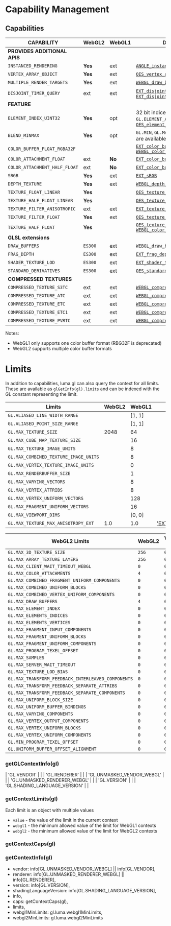 # Capability Management

## Capabilities

| CAPABILITY                   | WebGL2  | WebGL1 | Description |
| ---                          | ---     | ---    | ---         |
| **PROVIDES ADDITIONAL APIS** |         |        | |
| `INSTANCED_RENDERING`        | **Yes** | ext    | [`ANGLE_instanced_arrays`]() |
| `VERTEX_ARRAY_OBJECT`        | **Yes** | ext    | [`OES_vertex_array_object`]() |
| `MULTIPLE_RENDER_TARGETS`    | **Yes** | ext    | [`WEBGL_draw_buffers`]() |
| `DISJOINT_TIMER_QUERY`       | ext     | ext    | [`EXT_disjoint_timer_query_webgl2`](), [`EXT_disjoint_timer_query`]() |
| **FEATURE**                  |         |        | |
| `ELEMENT_INDEX_UINT32`       | **Yes** | opt    | 32 bit indices available for `GL.ELEMENT_ARRAY_BUFFER`s [`OES_element_index_uint`]() |
| `BLEND_MINMAX`               | **Yes** | opt    | `GL.MIN`, `GL.MAX` blending modes are available: [`EXT_blend_minmax`]() |
| `COLOR_BUFFER_FLOAT_RGBA32F` |         |        | [`EXT_color_buffer_float`]() [`WEBGL_color_buffer_float`]() |
| `COLOR_ATTACHMENT_FLOAT`     | ext     | **No** | [`EXT_color_buffer_float`]() |
| `COLOR_ATTACHMENT_HALF_FLOAT`| ext     | **No** | [`EXT_color_buffer_half_float`]() |
| `SRGB`                       | **Yes** | ext    | [`EXT_sRGB`]() |
| `DEPTH_TEXTURE`              | **Yes** | ext    | [`WEBGL_depth_texture`]() |
| `TEXTURE_FLOAT_LINEAR`       | **Yes** |        | [`OES_texture_half_float_linear`]() |
| `TEXTURE_HALF_FLOAT_LINEAR`  | **Yes** |        | [`OES_texture_half_float_linear`]() |
| `TEXTURE_FILTER_ANISOTROPIC` | ext     | ext    | [`EXT_texture_filter_anisotropic`]() |
| `TEXTURE_FILTER_FLOAT`       | **Yes** | ext    | [`OES_texture_float`]() |
| `TEXTURE_HALF_FLOAT`         | **Yes** |        | [`OES_texture_half_float`]() [`WEBGL_color_buffer_float`]() |
| **GLSL extensions**          |         |        | |
| `DRAW_BUFFERS`               | `ES300` | ext    | [`WEBGL_draw_buffers`]() |
| `FRAG_DEPTH`                 | `ES300` | ext    | [`EXT_frag_depth`]() |
| `SHADER_TEXTURE_LOD`         | `ES300` | ext    | [`EXT_shader_texture_lod`]() |
| `STANDARD_DERIVATIVES`       | `ES300` | ext    | [`OES_standard_derivatives`]() |
| **COMPRESSED TEXTURES**      |         |        | |
| `COMPRESSED_TEXTURE_S3TC`    | ext     | ext    | [`WEBGL_compressed_texture_s3tc`]() |
| `COMPRESSED_TEXTURE_ATC`     | ext     | ext    | [`WEBGL_compressed_texture_atc`]() |
| `COMPRESSED_TEXTURE_ETC`     | ext     | ext    | [`WEBGL_compressed_texture_etc`]() |
| `COMPRESSED_TEXTURE_ETC1`    | ext     | ext    | [`WEBGL_compressed_texture_etc1`]() |
| `COMPRESSED_TEXTURE_PVRTC`   | ext     | ext    | [`WEBGL_compressed_texture_pvrtc`]() |

Notes:
* WebGL1 only supports one color buffer format (RBG32F is deprecated)
* WebGL2 supports multiple color buffer formats


# Limits

In addition to capabilities, luma.gl can also query the context for all limits.
These are available as `glGetInfo(gl).limits` and can be indexed with the
GL constant representing the limit.

 | Limits                               | WebGL2 | WebGL1 | Description |
 | ---                                  | ---    | ---    | --- |
 | `GL.ALIASED_LINE_WIDTH_RANGE`        |        | [1, 1] | |
 | `GL.ALIASED_POINT_SIZE_RANGE`        |        | [1, 1] | |
 | `GL.MAX_TEXTURE_SIZE`                | 2048   | 64     | |
 | `GL.MAX_CUBE_MAP_TEXTURE_SIZE`       |        | 16     | |
 | `GL.MAX_TEXTURE_IMAGE_UNITS`         |        | 8      | |
 | `GL.MAX_COMBINED_TEXTURE_IMAGE_UNITS`|        | 8      | |
 | `GL.MAX_VERTEX_TEXTURE_IMAGE_UNITS`  |        | 0      | |
 | `GL.MAX_RENDERBUFFER_SIZE`           |        | 1      | |
 | `GL.MAX_VARYING_VECTORS`             |        | 8      | |
 | `GL.MAX_VERTEX_ATTRIBS`              |        | 8      | |
 | `GL.MAX_VERTEX_UNIFORM_VECTORS`      |        | 128    | |
 | `GL.MAX_FRAGMENT_UNIFORM_VECTORS`    |        | 16     | |
 | `GL.MAX_VIEWPORT_DIMS`               |        | [0, 0] | |
 | `GL.MAX_TEXTURE_MAX_ANISOTROPY_EXT`  |  1.0   | 1.0    | ['EXT_texture_filter_anisotropic']() |

 | WebGL2 Limits                        | WebGL2 | WebGL1 (mock) | Description
 | ---                                  | ---    | ---           | --- |
 | `GL.MAX_3D_TEXTURE_SIZE`             | `256`  | `0`    | |
 | `GL.MAX_ARRAY_TEXTURE_LAYERS`        | `256`  | `0`    | |
 | `GL.MAX_CLIENT_WAIT_TIMEOUT_WEBGL`   | `0`    | `0`    | |
 | `GL.MAX_COLOR_ATTACHMENTS`           | `4`    | `0`    | |
 | `GL.MAX_COMBINED_FRAGMENT_UNIFORM_COMPONENTS`| `0`|`0` | |
 | `GL.MAX_COMBINED_UNIFORM_BLOCKS`     | `0`    | `0`    | |
 | `GL.MAX_COMBINED_VERTEX_UNIFORM_COMPONENTS`|`0`| `0`   | |
 | `GL.MAX_DRAW_BUFFERS`                | `4`    | `0`    | |
 | `GL.MAX_ELEMENT_INDEX`               | `0`    | `0`    | |
 | `GL.MAX_ELEMENTS_INDICES`            | `0`    | `0`    | |
 | `GL.MAX_ELEMENTS_VERTICES`           | `0`    | `0`    | |
 | `GL.MAX_FRAGMENT_INPUT_COMPONENTS`   | `0`    | `0`    | |
 | `GL.MAX_FRAGMENT_UNIFORM_BLOCKS`     | `0`    | `0`    | |
 | `GL.MAX_FRAGMENT_UNIFORM_COMPONENTS` | `0`    | `0`    | |
 | `GL.MAX_PROGRAM_TEXEL_OFFSET`        | `0`    | `0`    | |
 | `GL.MAX_SAMPLES`                     | `0`    | `0`    | |
 | `GL.MAX_SERVER_WAIT_TIMEOUT`         | `0`    | `0`    | |
 | `GL.MAX_TEXTURE_LOD_BIAS`            | `0`    | `0`    | |
 | `GL.MAX_TRANSFORM_FEEDBACK_INTERLEAVED_COMPONENTS`|`0`|`0`| |
 | `GL.MAX_TRANSFORM_FEEDBACK_SEPARATE_ATTRIBS` |`0`| `0` | |
 | `GL.MAX_TRANSFORM_FEEDBACK_SEPARATE_COMPONENTS`|`0`|`0`| |
 | `GL.MAX_UNIFORM_BLOCK_SIZE`          | `0`    | `0`    | |
 | `GL.MAX_UNIFORM_BUFFER_BINDINGS`     | `0`    | `0`    | |
 | `GL.MAX_VARYING_COMPONENTS`          | `0`    | `0`    | |
 | `GL.MAX_VERTEX_OUTPUT_COMPONENTS`    | `0`    | `0`    | |
 | `GL.MAX_VERTEX_UNIFORM_BLOCKS`       | `0`    | `0`    | |
 | `GL.MAX_VERTEX_UNIFORM_COMPONENTS`   | `0`    | `0`    | |
 | `GL.MIN_PROGRAM_TEXEL_OFFSET`        | `0`    | `0`    | |
 | `GL.UNIFORM_BUFFER_OFFSET_ALIGNMENT` | `0`    | `0`    | |


### getGLContextInfo(gl)

| 'GL.VENDOR' | |
| 'GL.RENDERER' | |
| 'GL.UNMASKED_VENDOR_WEBGL' | |
| 'GL.UNMASKED_RENDERER_WEBGL' | |
| 'GL.VERSION' | |
| 'GL.SHADING_LANGUAGE_VERSION' | |


### getContextLimits(gl)

Each limit is an object with multiple values
- `value` - the value of the limit in the current context
- `webgl1` - the minimum allowed value of the limit for WebGL1 contexts
- `webgl2` - the minimum allowed value of the limit for WebGL2 contexts


### getContextCaps(gl)


### getContextInfo(gl)

* vendor: info[GL.UNMASKED_VENDOR_WEBGL] || info[GL.VENDOR],
* renderer: info[GL.UNMASKED_RENDERER_WEBGL] || info[GL.RENDERER],
* version: info[GL.VERSION],
* shadingLanguageVersion: info[GL.SHADING_LANGUAGE_VERSION],
* info,
* caps: getContextCaps(gl),
* limits,
* webgl1MinLimits: gl.luma.webgl1MinLimits,
* webgl2MinLimits: gl.luma.webgl2MinLimits
